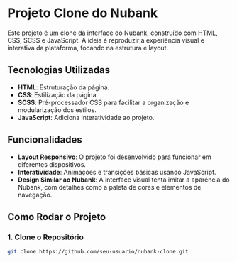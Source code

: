 # Projeto Clone do Nubank

Este projeto é um clone da interface do Nubank, construído com HTML, CSS, SCSS e JavaScript. A ideia é reproduzir a experiência visual e interativa da plataforma, focando na estrutura e layout.

## Tecnologias Utilizadas

- **HTML**: Estruturação da página.
- **CSS**: Estilização da página.
- **SCSS**: Pré-processador CSS para facilitar a organização e modularização dos estilos.
- **JavaScript**: Adiciona interatividade ao projeto.

## Funcionalidades

- **Layout Responsivo**: O projeto foi desenvolvido para funcionar em diferentes dispositivos.
- **Interatividade**: Animações e transições básicas usando JavaScript.
- **Design Similar ao Nubank**: A interface visual tenta imitar a aparência do Nubank, com detalhes como a paleta de cores e elementos de navegação.

## Como Rodar o Projeto

### 1. Clone o Repositório

```bash
git clone https://github.com/seu-usuario/nubank-clone.git
